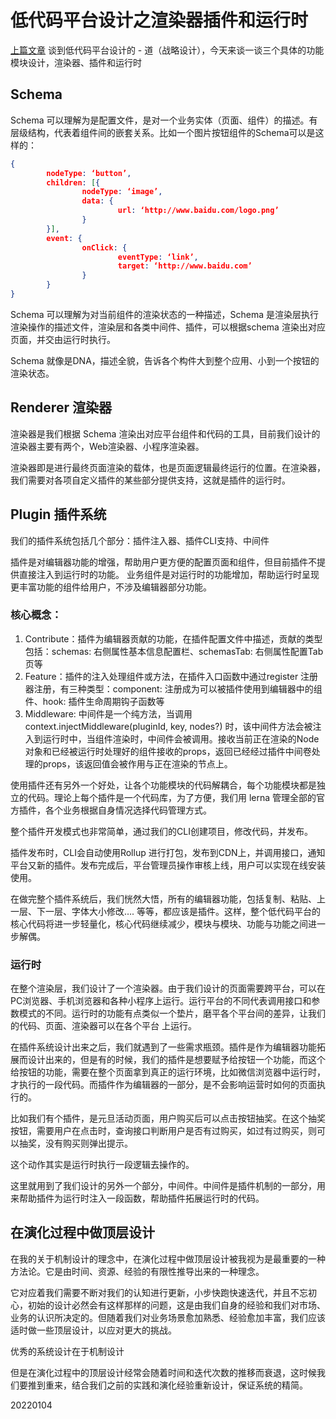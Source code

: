 # 低代码平台设计之渲染器插件和运行时

[上篇文章](https://github.com/georgezouq/blog/blob/master/ji-shu-wen-zhang/di-dai-ma-ping-tai.md) 谈到低代码平台设计的 - 道（战略设计），今天来谈一谈三个具体的功能模块设计，渲染器、插件和运行时

## Schema

Schema 可以理解为是配置文件，是对一个业务实体（页面、组件）的描述。有层级结构，代表着组件间的嵌套关系。比如一个图片按钮组件的Schema可以是这样的：

```json
{
        nodeType: ‘button’,
        children: [{
                nodeType: ‘image’,
                data: {
                        url: ‘http://www.baidu.com/logo.png’
                }
        }],
        event: {
                onClick: {
                        eventType: ‘link’,
                        target: ‘http://www.baidu.com’
                }
        }
}
```

Schema 可以理解为对当前组件的渲染状态的一种描述，Schema 是渲染层执行渲染操作的描述文件，渲染层和各类中间件、插件，可以根据schema 渲染出对应页面，并交由运行时执行。

Schema 就像是DNA，描述全貌，告诉各个构件大到整个应用、小到一个按钮的渲染状态。

## Renderer 渲染器
渲染器是我们根据 Schema 渲染出对应平台组件和代码的工具，目前我们设计的渲染器主要有两个，Web渲染器、小程序渲染器。

渲染器即是进行最终页面渲染的载体，也是页面逻辑最终运行的位置。在渲染器，我们需要对各项自定义插件的某些部分提供支持，这就是插件的运行时。

## Plugin 插件系统

我们的插件系统包括几个部分：插件注入器、插件CLI支持、中间件

插件是对编辑器功能的增强，帮助用户更方便的配置页面和组件，但目前插件不提供直接注入到运行时的功能。 业务组件是对运行时的功能增加，帮助运行时呈现更丰富功能的组件给用户，不涉及编辑器部分功能。

### 核心概念：

1. Contribute：插件为编辑器贡献的功能，在插件配置文件中描述，贡献的类型包括：schemas: 右侧属性基本信息配置栏、schemasTab: 右侧属性配置Tab页等
2. Feature：插件的注入处理组件或方法，在插件入口函数中通过register 注册器注册，有三种类型：component: 注册成为可以被插件使用到编辑器中的组件、hook: 插件生命周期钩子函数等
3. Middleware: 中间件是一个纯方法，当调用 context.injectMiddleware(pluginId, key, nodes?) 时，该中间件方法会被注入到运行时中，当组件渲染时，中间件会被调用。接收当前正在渲染的Node对象和已经被运行时处理好的组件接收的props，返回已经经过插件中间卷处理的props，该返回值会被作用与正在渲染的节点上。
 
使用插件还有另外一个好处，让各个功能模块的代码解耦合，每个功能模块都是独立的代码。理论上每个插件是一个代码库，为了方便，我们用 lerna 管理全部的官方插件，各个业务根据自身情况选择代码管理方式。

整个插件开发模式也非常简单，通过我们的CLI创建项目，修改代码，并发布。

插件发布时，CLI会自动使用Rollup 进行打包，发布到CDN上，并调用接口，通知平台又新的插件。发布完成后，平台管理员操作审核上线，用户可以实现在线安装使用。

在做完整个插件系统后，我们恍然大悟，所有的编辑器功能，包括复制、粘贴、上一层、下一层、字体大小修改…. 等等，都应该是插件。这样，整个低代码平台的核心代码将进一步轻量化，核心代码继续减少，模块与模块、功能与功能之间进一步解偶。

### 运行时

在整个渲染层，我们设计了一个渲染器。由于我们设计的页面需要跨平台，可以在PC浏览器、手机浏览器和各种小程序上运行。运行平台的不同代表调用接口和参数模式的不同。运行时的功能有点类似一个垫片，磨平各个平台间的差异，让我们的代码、页面、渲染器可以在各个平台 上运行。

在插件系统设计出来之后，我们就遇到了一些需求瓶颈。插件是作为编辑器功能拓展而设计出来的，但是有的时候，我们的插件是想要赋予给按钮一个功能，而这个给按钮的功能，需要在整个页面拿到真正的运行环境，比如微信浏览器中运行时，才执行的一段代码。而插件作为编辑器的一部分，是不会影响运营时如何的页面执行的。

比如我们有个插件，是元旦活动页面，用户购买后可以点击按钮抽奖。在这个抽奖按钮，需要用户在点击时，查询接口判断用户是否有过购买，如过有过购买，则可以抽奖，没有购买则弹出提示。

这个动作其实是运行时执行一段逻辑去操作的。

这里就用到了我们设计的另外一个部分，中间件。中间件是插件机制的一部分，用来帮助插件为运行时注入一段函数，帮助插件拓展运行时的代码。

## 在演化过程中做顶层设计

在我的关于机制设计的理念中，在演化过程中做顶层设计被我视为是最重要的一种方法论。它是由时间、资源、经验的有限性推导出来的一种理念。

它对应着我们需要不断对我们的认知进行更新，小步快跑快速迭代，并且不忘初心，初始的设计必然会有这样那样的问题，这是由我们自身的经验和我们对市场、业务的认识所决定的。但随着我们对业务场景愈加熟悉、经验愈加丰富，我们应该适时做一些顶层设计，以应对更大的挑战。

优秀的系统设计在于机制设计


但是在演化过程中的顶层设计经常会随着时间和迭代次数的推移而衰退，这时候我们要推到重来，结合我们之前的实践和演化经验重新设计，保证系统的精简。

20220104
